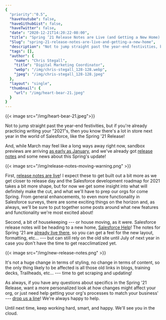 ```yaml
---
{
  "priority":"0.5",
  "haveYoutube": false,
  "haveGithubGist": false,
  "haveTwitter": false,
  "date": "2020-12-21T14:20:22-08:00",
  "title": "Spring ’21 Release Notes are Live (and Getting a New Home)!",
  "Slug": "spring-21-release-notes-are-live-and-getting-a-new-home",
  "description": "Not to jump straight past the year-end festivities, but if you’re already practicing writing your “2021”s, then you know there’s a lot in…",
  "tags": [],
  "author": {
    "name": "Chris Stegall",
    "title": "Digital Marketing Coordinator",
    "webp": "/img/chris-stegall_128-128.webp",
    "jpeg": "/img/chris-stegall_128-128.jpeg"
  },
  "layout": "single",
  "thumbnail": {
    "url": "/img/heart-bear-21.jpeg"
  }
}
---
```



{{< image src="/img/heart-bear-21.jpeg">}}

Not to jump straight past the year-end festivities, but if you're already practicing writing your "2021"s, then you know there's a lot in store next year in the world of Salesforce, like the Spring '21 Release!

And, while March may feel like a long ways away right now, sandbox previews are arriving [as early as January](https://www.salesforce.com/blog/spring-21-sandbox-preview/?bc=DB), and we've already got [release notes](https://releasenotes.docs.salesforce.com/en-us/spring21/release-notes/salesforce_release_notes.htm?edition=&impact=) and some news about this Spring's update!

{{< image src="/img/release-notes-moving-warning.png" >}}

First, [release notes are live](https://releasenotes.docs.salesforce.com/en-us/spring21/release-notes/salesforce_release_notes.htm?edition=&impact=)! I expect these to get built out a bit more as we get closer to release day and the Salesforce development roadmap for 2021 takes a bit more shape, but for now we get some insight into what will definitely make the cut, and what we'll have to prep our orgs for come Spring. From general enhancements, to even more functionality in Salesforce surveys, there are some exciting things on the horizon and, as always, we'll be sure to put together some posts around what new features and functionality we're most excited about!

Second, a bit of housekeeping --- or house moving, as it were. Salesforce release notes will be heading to a new home, [Salesforce Help](https://help.salesforce.com/articleView?id=release-notes.salesforce_release_notes.htm&type=5&release=230)! The notes for Spring '21 are [already live there](https://help.salesforce.com/articleView?id=release-notes.salesforce_release_notes.htm&type=5&release=230), so you can get a feel for the new layout, formatting, etc... --- but can still rely on the old site until July of next year in case you don't have the time to get reacclimatized yet.

{{< image src="/img/new-release-notes.png" >}}

It's not a huge change in terms of styling, no change in terms of content, so the only thing likely to be affected is all those old links in blogs, training decks, Trailheads, etc... --- time to get scraping and updating!

As always, if you have any questions about specifics in the Spring '21 Release, want a more personalized look at how changes might affect your org, or just need help getting your org's processes to match your business' --- [drop us a line](https://appexchange.salesforce.com/appxConsultingListingDetail?listingId=a0N30000001gF9jEAE)! We're always happy to help.

Until next time, keep working hard, smart, and happy. We'll see you in the cloud.
